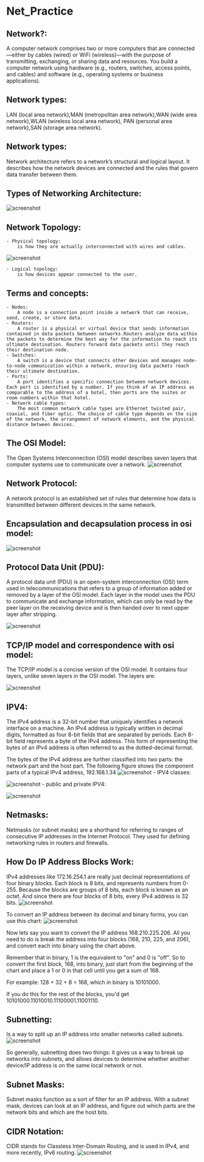 # Net_Practice
## Network?:
A computer network comprises two or more computers that are connected—either by cables (wired) or WiFi (wireless)—with the purpose of transmitting, exchanging, or sharing data and resources. You build a computer network using hardware (e.g., routers, switches, access points, and cables) and software (e.g., operating systems or business applications).
## Network types:
LAN (local area network),MAN (metropolitan area network),WAN (wide area network),WLAN (wireless local area network),
PAN (personal area network),SAN (storage area network).
## Network types:
Network architecture refers to a network’s structural and logical layout. It describes how the network devices are connected and the rules that govern data transfer between them.
## Types of Networking Architecture:
![screenshot](./assets/architecture.png)
## Network Topology:
    - Physical topology:
        is how they are actually interconnected with wires and cables.
![screenshot](./assets/topology.png)

    - Logical topology:
        is how devices appear connected to the user.
## Terms and concepts:
    - Nodes:
        A node is a connection point inside a network that can receive, send, create, or store data.
    - Routers:
        A router is a physical or virtual device that sends information contained in data packets between networks.Routers analyze data within the packets to determine the best way for the information to reach its ultimate destination. Routers forward data packets until they reach their destination node.
    - Switches:
        A switch is a device that connects other devices and manages node-to-node communication within a network, ensuring data packets reach their ultimate destination.
    - Ports:
        A port identifies a specific connection between network devices. Each port is identified by a number. If you think of an IP address as comparable to the address of a hotel, then ports are the suites or room numbers within that hotel.
    - Network cable types:
        The most common network cable types are Ethernet twisted pair, coaxial, and fiber optic. The choice of cable type depends on the size of the network, the arrangement of network elements, and the physical distance between devices.
## The OSI Model:
The Open Systems Interconnection (OSI) model describes seven layers that computer systems use to communicate over a network.
![screenshot](./assets/osilayers.png)
## Network Protocol:
A network protocol is an established set of rules that determine how data is transmitted between different devices in the same network.
## Encapsulation and decapsulation process in osi model:
![screenshot](./assets/endesosiprocess.png)
## Protocol Data Unit (PDU):
A protocol data unit (PDU) is an open-system interconnection (OSI) term used in telecommunications that refers to a group of information added or removed by a layer of the OSI model. Each layer in the model uses the PDU to communicate and exchange information, which can only be read by the peer layer on the receiving device and is then handed over to next upper layer after stripping.

![screenshot](./assets/pdu.png)
## TCP/IP model and correspondence with osi model:
The TCP/IP model is a concise version of the OSI model. It contains four layers, unlike seven layers in the OSI model. The layers are:

![screenshot](./assets/tcpip.png)
## IPV4:
The IPv4 address is a 32-bit number that uniquely identifies a network interface on a machine. An IPv4 address is typically written in decimal digits, formatted as four 8-bit fields that are separated by periods. Each 8-bit field represents a byte of the IPv4 address. This form of representing the bytes of an IPv4 address is often referred to as the dotted-decimal format.

The bytes of the IPv4 address are further classified into two parts: the network part and the host part. The following figure shows the component parts of a typical IPv4 address, 192.168.1.34
![screenshot](./assets/ip.png)
    - IPV4 classes:

![screenshot](./assets/ipclass.png)
    - public and private IPV4:

![screenshot](./assets/privateipaddr.png)
## Netmasks:
Netmasks (or subnet masks) are a shorthand for referring to ranges of consecutive IP addresses in the Internet Protocol. They used for defining networking rules in routers and firewalls.

## How Do IP Address Blocks Work:
IPv4 addresses like 172.16.254.1 are really just decimal representations of four binary blocks.
Each block is 8 bits, and represents numbers from 0-255. Because the blocks are groups of 8 bits, each block is known as an octet. And since there are four blocks of 8 bits, every IPv4 address is 32 bits.
    ![screenshot](./assets/ipaddrdecimal.png)

To convert an IP address between its decimal and binary forms, you can use this chart:
    ![screenshot](./assets/binarytable.jpeg)

Now lets say you want to convert the IP address 168.210.225.206. All you need to do is break the address into four blocks (168, 210, 225, and 206), and convert each into binary using the chart above.

Remember that in binary, 1 is the equivalent to "on" and 0 is "off". So to convert the first block, 168, into binary, just start from the beginning of the chart and place a 1 or 0 in that cell until you get a sum of 168.

For example: 128 + 32 + 8 = 168, which in binary is 10101000.

If you do this for the rest of the blocks, you'd get 10101000.11010010.11100001.11001110.
## Subnetting:
Is a way to split up an IP address into smaller networks called subnets.
    ![screenshot](./assets/subnets.png)

So generally, subnetting does two things: it gives us a way to break up networks into subnets, and allows devices to determine whether another device/IP address is on the same local network or not.
## Subnet Masks:
Subnet masks function as a sort of filter for an IP address. With a subnet mask, devices can look at an IP address, and figure out which parts are the network bits and which are the host bits.
## CIDR Notation:
CIDR stands for Classless Inter-Domain Routing, and is used in IPv4, and more recently, IPv6 routing.
    ![screenshot](./assets/cidr.png)


